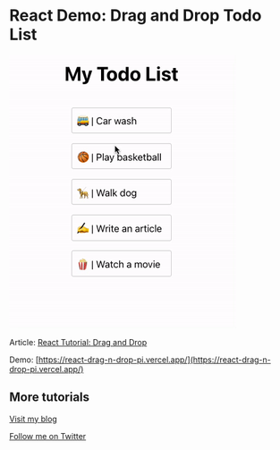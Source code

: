 # React Demo: Drag and Drop Todo List

![react drop and drop](drag-n-drop.gif)

Article:
[React Tutorial: Drag and Drop](https://patzhong.com/blog/react-drag-drop)


Demo: [https://react-drag-n-drop-pi.vercel.app/](https://react-drag-n-drop-pi.vercel.app/)


## More tutorials

[Visit my blog](https://patzhong.com/)

[Follow me on Twitter](https://twitter.com/pat_zhong)


